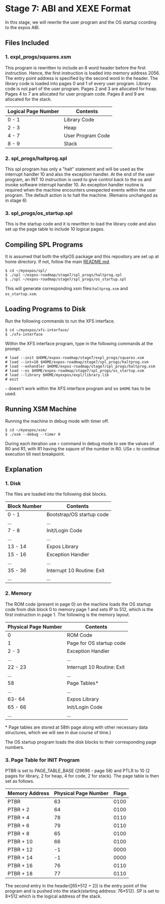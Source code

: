 # Stage 7: ABI and XEXE Format

In this stage, we will rewrite the user program and the OS startup ccording to the expos ABI.

## Files Included

### 1. expl_progs/squares.xsm

This program is rewritten to include an 8 word header before the first instruction. Hence, the first instruction is loaded into memory address 2056. The entry point address is specified by the second word in the header. The library code is loaded into pages 0 and 1 of every user program. Library code is not part of the user program. Pages 2 and 3 are allocated for heap. Pages 4 to 7 are allocated for user program code. Pages 8 and 9 are allocated for the stack.

| Logical Page Number | Contents |
|---|---|
| 0 - 1 | Library Code |
| 2 - 3 | Heap |
| 4 - 7 | User Program Code |
| 8 - 9 | Stack |

### 2. spl_progs/haltprog.spl

This spl program has only a "halt" statement and will be used as the interrupt handler 10 and also the exception handler. At the end of the user program, an INT 10 instruction is used to give control back to the os and invoke software interrupt handler 10. An exception handler routine is required when the machine encounters unexpected events within the user program. The default action is to halt the machine. (Remains unchanged as in stage 6)

### 3. spl_progs/os_startup.spl

This is the startup code and it is rewritten to load the library code and also set up the page table to include 10 logical pages.

## Compiling SPL Programs

It is assumed that both the eXpOS package and this repository are set up at home directory. If not, follow the main [README.md](/README.md).

```
$ cd ~/myexpos/spl/
$ ./spl ~/expos-roadmap/stage7/spl_progs/haltprog.spl
$ ./spl ~/expos-roadmap/stage7/spl_progs/os_startup.spl
```

This will generate corresponding xsm files:`haltprog.xsm` and `os_startup.xsm`.

## Loading Programs to Disk

Run the following commands to run the XFS interface.

```
$ cd ~/myexpos/xfs-interface/
$ ./xfs-interface
```

Within the XFS interface program, type in the following commands at the prompt.

```
# load --init $HOME/expos-roadmap/stage7/expl_progs/squares.xsm
# load --int=10 $HOME/expos-roadmap/stage7/spl_progs/haltprog.xsm
# load --exhandler $HOME/expos-roadmap/stage7/spl_progs/haltprog.xsm
# load --os $HOME/expos-roadmap/stage7/spl_progs/os_startup.xsm
# load --library $HOME/myexpos/expl/library.lib
# exit
```

`~` doesn't work within the XFS interface program and so `$HOME` has to be used.

## Running XSM Machine

Running the machine in debug mode with timer off.

```
$ cd ~/myexpos/xsm/
$ ./xsm --debug --timer 0
```

During each iteration use `r` command in debug mode to see the values of R0 and R1, with R1 having the sqaure of the number in R0. USe `c` to conitnue execution till next breakpoint.

## Explanation

### 1. Disk

The files are loaded into the following disk blocks.

| Block Number | Contents |
|---|---|
| 0 - 1 | Bootstrap/OS startup code |
| ... | ... |
| 7 - 8 | Init/Login Code |
| ... | ... |
| 13 - 14 | Expos Library |
| 15 - 16 | Exception Handler |
| ... | ... |
| 35 - 36 | Interrupt 10 Routine: Exit |
| ... | ... |

### 2. Memory

The ROM code (present in page 0) on the machine loads the OS startup code from disk block 0 to memory page 1 and sets IP to 512, which is the first instruction in page 1. The following is the memory layout.

| Physical Page Number | Contents |
|---|---|
| 0 | ROM Code |
| 1 | Page for OS startup code |
| 2 - 3 | Exception Handler |
| ... | ... |
| 22 - 23 | Interrupt 10 Routine: Exit |
| ... | ... |
| 58 | Page Tables* |
| ... | ... |
| 63- 64 | Expos Library |
| 65 - 66 | Init/Login Code |
| ... | ... |

\* Page tables are stored at 58th page along with other necessary data structures, which we will see in due course of time.)

The OS startup program loads the disk blocks to their corresponding page numbers.

### 3. Page Table for INIT Program

PTBR is set to PAGE_TABLE_BASE (29696 - page 58) and PTLR to 10 (2 pages for library, 2 for heap, 4 for code, 2 for stack). The page table is then set as follows.

| Memory Address | Physical Page Number | Flags |
|---|---|---|
| PTBR | 63 | 0100 |
| PTBR + 2 | 64 | 0100 |
| PTBR + 4 | 78 | 0110 |
| PTBR + 6 | 79 | 0110 |
| PTBR + 8 | 65 | 0100 |
| PTBR + 10 | 66 | 0100 |
| PTBR + 12 | -1 | 0000 |
| PTBR + 14 | -1 | 0000 |
| PTBR + 16 | 76 | 0110 |
| PTBR + 18 | 77 | 0110 |

The second entry in the header([65\*512 + 2]) is the entry point of the program and is pushed into the stack(starting address: 76\*512). SP is set to 8\*512 which is the logical address of the stack.
